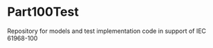 Part100Test
===========

Repository for models and test implementation code in support of IEC 61968-100 
